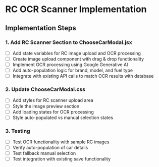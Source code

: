 # RC OCR Scanner Implementation

## Implementation Steps

### 1. Add RC Scanner Section to ChooseCarModal.jsx
- [ ] Add state variables for RC image upload and OCR processing
- [ ] Create image upload component with drag & drop functionality
- [ ] Implement OCR processing using Google Generative AI
- [ ] Add auto-population logic for brand, model, and fuel type
- [ ] Integrate with existing API calls to match OCR results with database

### 2. Update ChooseCarModal.css
- [ ] Add styles for RC scanner upload area
- [ ] Style the image preview section
- [ ] Add loading states for OCR processing
- [ ] Style auto-populated vs manual selection states

### 3. Testing
- [ ] Test OCR functionality with sample RC images
- [ ] Verify auto-population of car details
- [ ] Test fallback manual selection
- [ ] Test integration with existing save functionality
